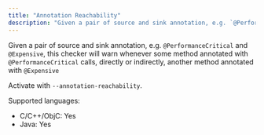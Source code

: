 ```yaml
---
title: "Annotation Reachability"
description: "Given a pair of source and sink annotation, e.g. `@PerformanceCritical` and `@Expensive`, this checker will warn whenever some method annotated with `@PerformanceCritical` calls, directly or indirectly, another method annotated with `@Expensive`"
---
```


Given a pair of source and sink annotation, e.g. `@PerformanceCritical` and `@Expensive`, this checker will warn whenever some method annotated with `@PerformanceCritical` calls, directly or indirectly, another method annotated with `@Expensive`

Activate with `--annotation-reachability`.

Supported languages:
- C/C++/ObjC: Yes
- Java: Yes

